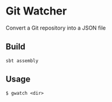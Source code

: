 # Git Watcher

Convert a Git repository into a JSON file

## Build

```
sbt assembly
```

## Usage

```shell
$ gwatch <dir>
```
